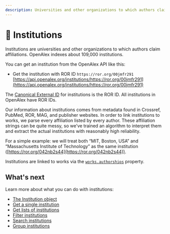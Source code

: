 ```yaml
---
description: Universities and other organizations to which authors claim affiliations
---
```


# 🏫 Institutions

Institutions are universities and other organizations to which authors claim affiliations. OpenAlex indexes about 109,000 institutions.&#x20;

You can get an institution from the OpenAlex API like this:

* Get the institution with ROR ID `https://ror.org/00jmfr291`\
  [https://api.openalex.org/institutions/https://ror.org/00jmfr291](https://api.openalex.org/institutions/https://ror.org/00jmfr291)

The [Canonical External ID](../../how-to-use-the-api/get-single-entities/#canonical-external-ids) for institutions is the ROR ID. All institutions in OpenAlex have ROR IDs.

Our information about institutions comes from metadata found in Crossref, PubMed, ROR, MAG, and publisher websites. In order to link institutions to works, we parse every affiliation listed by every author. These affiliation strings can be quite messy, so we’ve trained an algorithm to interpret them and extract the actual institutions with reasonably high reliability.

For a simple example: we will treat both “MIT, Boston, USA” and “Massachusetts Institute of Technology” as the same institution ([https://ror.org/042nb2s44](https://ror.org/042nb2s44)).

Institutions are linked to works via the [`works.authorships`](../works/work-object/#authorships) property.

## What's next

Learn more about what you can do with institutions:

* [The Institution object](institution-object.md)
* [Get a single institution](get-a-single-institution.md)
* [Get lists of institutions](get-lists-of-institutions.md)
* [Filter institutions](filter-institutions.md)
* [Search institutions](search-institutions.md)
* [Group institutions](group-institutions.md)
